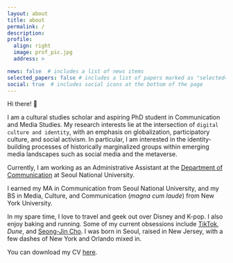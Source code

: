 ```yaml
---
layout: about
title: about
permalink: /
description: 
profile:
  align: right
  image: prof_pic.jpg
  address: >

news: false  # includes a list of news items
selected_papers: false # includes a list of papers marked as "selected={true}"
social: true  # includes social icons at the bottom of the page
---
```

  
Hi there! 👋

I am a cultural studies scholar and aspiring PhD student in Communication and Media Studies. My research interests lie at the intersection of `digital culture and identity`, with an emphasis on globalization, participatory culture, and social activism. In particular, I am interested in the identity-building processes of historically marginalized groups within emerging media landscapes such as social media and the metaverse.

Currently, I am working as an Administrative Assistant at the [Department of Communication](http://communication.snu.ac.kr) at Seoul National University. 

I earned my MA in Communication from Seoul National University, and my BS in Media, Culture, and Communication (_magna cum laude_) from New York University.

In my spare time, I love to travel and geek out over Disney and K-pop. I also enjoy baking and running. Some of my current obsessions include [TikTok](http://vt.tiktok.com/ZSehLkJVY), _Dune_, and [Seong-Jin Cho](https://youtu.be/aNMlq-hOIoc). I was born in Seoul, raised in New Jersey, with a few dashes of New York and Orlando mixed in.

You can download my CV [here](https://github.com/jennjiwon/jennjiwon.github.io/raw/master/assets/pdf/CV_jiwonjennoh%20(2).pdf).
